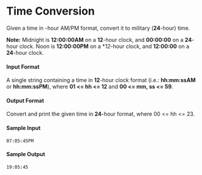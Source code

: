 Time Conversion
===============
Given a time in -hour AM/PM format, convert it to military (**24**-hour) time.

**Note:** Midnight is **12:00:00AM** on a **12**-hour clock, and **00:00:00** on a **24**-hour clock. Noon is **12:00:00PM** on a **12*-hour clock, and **12:00:00** on a **24**-hour clock.

#### Input Format

A single string containing a time in **12**-hour clock format (i.e.: **hh:mm:ssAM** or **hh:mm:ssPM**), where **01 <= hh <= 12** and **00 <= mm, ss <= 59**.

#### Output Format

Convert and print the given time in **24**-hour format, where 00 <= hh <= 23.

#### Sample Input
```
07:05:45PM
```
#### Sample Output
```
19:05:45
```
